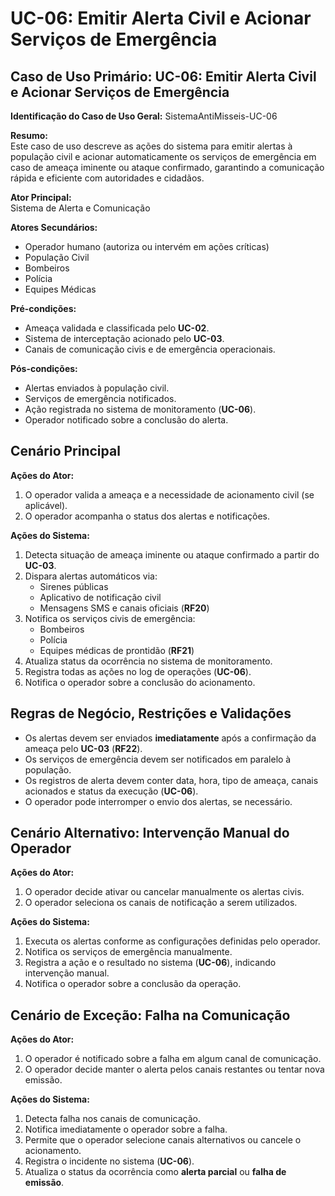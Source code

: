 # UC-06: Emitir Alerta Civil e Acionar Serviços de Emergência

## Caso de Uso Primário: UC-06: Emitir Alerta Civil e Acionar Serviços de Emergência

**Identificação do Caso de Uso Geral:** SistemaAntiMisseis-UC-06

**Resumo:**  
Este caso de uso descreve as ações do sistema para emitir alertas à população civil e acionar automaticamente os serviços de emergência em caso de ameaça iminente ou ataque confirmado, garantindo a comunicação rápida e eficiente com autoridades e cidadãos.

**Ator Principal:**  
Sistema de Alerta e Comunicação

**Atores Secundários:**  
- Operador humano (autoriza ou intervém em ações críticas)  
- População Civil
- Bombeiros
- Polícia
- Equipes Médicas

**Pré-condições:**  
- Ameaça validada e classificada pelo **UC-02**.  
- Sistema de interceptação acionado pelo **UC-03**.  
- Canais de comunicação civis e de emergência operacionais.

**Pós-condições:**  
- Alertas enviados à população civil.  
- Serviços de emergência notificados.  
- Ação registrada no sistema de monitoramento (**UC-06**).  
- Operador notificado sobre a conclusão do alerta.

## Cenário Principal

**Ações do Ator:**  
1. O operador valida a ameaça e a necessidade de acionamento civil (se aplicável).  
2. O operador acompanha o status dos alertas e notificações.

**Ações do Sistema:**  
1. Detecta situação de ameaça iminente ou ataque confirmado a partir do **UC-03**.  
2. Dispara alertas automáticos via:
   - Sirenes públicas  
   - Aplicativo de notificação civil  
   - Mensagens SMS e canais oficiais (**RF20**)  
3. Notifica os serviços civis de emergência:
   - Bombeiros  
   - Polícia  
   - Equipes médicas de prontidão (**RF21**)  
4. Atualiza status da ocorrência no sistema de monitoramento.  
5. Registra todas as ações no log de operações (**UC-06**).  
6. Notifica o operador sobre a conclusão do acionamento.

## Regras de Negócio, Restrições e Validações

- Os alertas devem ser enviados **imediatamente** após a confirmação da ameaça pelo **UC-03** (**RF22**).  
- Os serviços de emergência devem ser notificados em paralelo à população.  
- Os registros de alerta devem conter data, hora, tipo de ameaça, canais acionados e status da execução (**UC-06**).  
- O operador pode interromper o envio dos alertas, se necessário.

## Cenário Alternativo: Intervenção Manual do Operador

**Ações do Ator:**  
1. O operador decide ativar ou cancelar manualmente os alertas civis.  
2. O operador seleciona os canais de notificação a serem utilizados.

**Ações do Sistema:**  
1. Executa os alertas conforme as configurações definidas pelo operador.  
2. Notifica os serviços de emergência manualmente.  
3. Registra a ação e o resultado no sistema (**UC-06**), indicando intervenção manual.  
4. Notifica o operador sobre a conclusão da operação.

## Cenário de Exceção: Falha na Comunicação

**Ações do Ator:**  
1. O operador é notificado sobre a falha em algum canal de comunicação.  
2. O operador decide manter o alerta pelos canais restantes ou tentar nova emissão.

**Ações do Sistema:**  
1. Detecta falha nos canais de comunicação.  
2. Notifica imediatamente o operador sobre a falha.  
3. Permite que o operador selecione canais alternativos ou cancele o acionamento.  
4. Registra o incidente no sistema (**UC-06**).  
5. Atualiza o status da ocorrência como **alerta parcial** ou **falha de emissão**.
